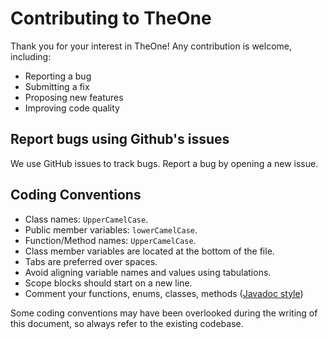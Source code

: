 # Contributing to TheOne
Thank you for your interest in TheOne! Any contribution is welcome, including:

- Reporting a bug
- Submitting a fix
- Proposing new features
- Improving code quality

## Report bugs using Github's issues
We use GitHub issues to track bugs. Report a bug by opening a new issue.

## Coding Conventions
* Class names: `UpperCamelCase`.
* Public member variables: `lowerCamelCase`.
* Function/Method names: `UpperCamelCase`.
* Class member variables are located at the bottom of the file.
* Tabs are preferred over spaces.
* Avoid aligning variable names and values using tabulations.
* Scope blocks should start on a new line.
* Comment your functions, enums, classes, methods ([Javadoc style](https://en.wikipedia.org/wiki/Javadoc))

Some coding conventions may have been overlooked during the writing of this document, so always refer to the existing codebase.
